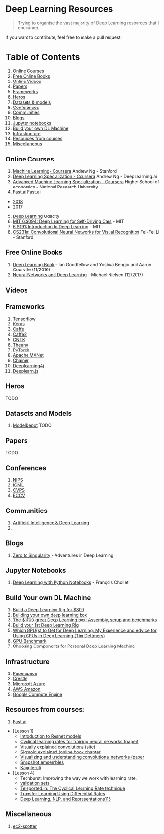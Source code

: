 # Deep Learning Resources

>Trying to organise the vast majority of Deep Learning resources that I encounter.

If you want to contribute, feel free to make a pull request.

# Table of Contents

1. [Online Courses](#online-courses)
2. [Free Online Books](#free-online-books)
3. [Online Videos](#videos)
4. [Papers](#papers)
5. [Frameworks](#frameworks)
6. [Heros](#heros)
7. [Datasets & models](#datasets-and-models)
8. [Conferences](#conferences)
9. [Communities](#communities)
10. [Blogs](#blogs)
11. [Jupyter notebooks](#jupyter-notebooks)
12. [Build your own DL Machine](#build-your-own-dl-machine)
13. [Infrastructure](#infrastructure)
14. [Resources from courses](#resources-from-courses)
14. [Miscellaneous](#miscellaneous)

## Online Courses

1. [Machine Learning- Coursera](https://www.coursera.org/learn/machine-learning/) Andrew Ng - Stanford
2. [Deep Learning Specialization - Coursera](https://www.deeplearning.ai/) Andrew Ng - DeepLearning.ai
3. [Advanced Machine Learning Specialization - Coursera](https://www.coursera.org/specializations/aml) Higher School of economics - National Research University
4. [Fast.ai](http://www.fast.ai/) Fast.ai
  * [2018](http://course.fast.ai/)
  * [2017](http://course17.fast.ai/)
5. [Deep Learning](https://classroom.udacity.com/courses/ud730) Udacity
6. [MIT 6.S094: Deep Learning for Self-Driving Cars](https://selfdrivingcars.mit.edu/) - MIT
7. [6.S191: Introduction to Deep Learning](http://introtodeeplearning.com/) - MIT
8. [CS231n: Convolutional Neural Networks for Visual Recognition](http://vision.stanford.edu/teaching/cs231n/syllabus.html) Fei-Fei Li - Stanford

## Free Online Books
1. [Deep Learning Book](http://www.deeplearningbook.org/) - Ian Goodfellow and Yoshua Bengio and Aaron Courville (11/2016)
2. [Neural Networks and Deep Learning](http://neuralnetworksanddeeplearning.com/) - Michael Nielsen (12/2017)

## Videos


## Frameworks
1. [Tensorflow](https://www.tensorflow.org/)
2. [Keras](https://keras.io/)
3. [Caffe](http://caffe.berkeleyvision.org/)
4. [Caffe2](https://caffe2.ai)
5. [CNTK](https://github.com/Microsoft/CNTK)
6. [Theano](http://www.deeplearning.net/software/theano/)
7. [PyTorch](http://pytorch.org/)
8. [Apache MXNet](http://mxnet.incubator.apache.org/)
9. [Chainer](https://chainer.org/)
10. [Deeplearning4j](https://deeplearning4j.org/)
11. [Deeplearn.js](https://deeplearnjs.org/)

## Heros
TODO

## Datasets and Models
1. [ModelDepot](https://modeldepot.io)
TODO

## Papers
TODO

## Conferences
1. [NIPS](https://nips.cc/)
2. [ICML](https://icml.cc/)
3. [CVPS](http://cvpr2018.thecvf.com/)
4. [ECCV](https://eccv2018.org/)

## Communities
1. [Artificial Intelligence & Deep Learning](https://www.facebook.com/groups/DeepNetGroup)
2. 

## Blogs
1. [Zero to Singularity](https://www.zerotosingularity.com) - Adventures in Deep Learning

## Jupyter Notebooks
1. [Deep Learning with Python Notebooks](https://github.com/fchollet/deep-learning-with-python-notebooks) - François Chollet

## Build Your own DL Machine
1. [Build a Deep Learning Rig for $800](https://towardsdatascience.com/build-a-deep-learning-rig-for-800-4434e21a424f)
2. [Building your own deep learning box](https://towardsdatascience.com/building-your-own-deep-learning-box-47b918aea1eb)
3. [The $1700 great Deep Learning box: Assembly, setup and benchmarks](https://blog.slavv.com/the-1700-great-deep-learning-box-assembly-setup-and-benchmarks-148c5ebe6415)
4. [Build your 1st Deep Learning Rig](https://blog.prolego.io/build-your-1st-deep-learning-rig-6f749f63798d)
5. [Which GPU(s) to Get for Deep Learning: My Experience and Advice for Using GPUs in Deep Learning (Tim Dettmers)](http://timdettmers.com/2017/04/09/which-gpu-for-deep-learning/)
6. [GPU Benchmark](http://gpu.userbenchmark.com/)
7. [Choosing Components for Personal Deep Learning Machine](https://medium.com/mlreview/choosing-components-for-personal-deep-learning-machine-56bae813e34a)

## Infrastructure
1. [Paperspace](https://www.paperspace.com)
2. [Crestle](https://www.crestle.com)
3. [Microsoft Azure](https://portal.azure.com)
4. [AWS Amazon](https://aws.amazon.com)
5. [Google Compute Engine](https://cloud.google.com)

## Resources from courses:
1. [Fast.ai](course.fast.ai)
  * [Lesson 1]
    * [Introduction to Resnet models](https://github.com/KaimingHe/deep-residual-networks)
    * [Cyclical learning rates for training neural networks (paper)](http://arxiv.org/abs/1506.01186)
    * [Visually explained convolutions (site)](http://setosa.io/ev/image-kernels/)
    * [Sigmoid explained (online book chapter](http://neuralnetworksanddeeplearning.com/chap4.html)
    * [Visualizing and understanding convolutional networks (paper](https://cs.nyu.edu/~fergus/papers/zeilerECCV2014.pdf)
    * [Snapshot emsembles](https://arxiv.org/abs/1704.00109)
    * [Kaggle-cli](https://github.com/floydwch/kaggle-cli)
  * [Lesson 4]
    * [Techburst: Improving the way we work with learning rate.](https://techburst.io/improving-the-way-we-work-with-learning-rate-5e99554f163b)
    * [validation sets](http://www.fast.ai/2017/11/13/validation-sets/)
    * [Teleported.in: The Cyclical Learning Rate technique](http://teleported.in/posts/cyclic-learning-rate/)
    * [Transfer Learning Using Differential Rates](https://towardsdatascience.com/transfer-learning-using-differential-learning-rates-638455797f00)
    * [Deep Learning, NLP, and Representations115](http://colah.github.io/posts/2014-07-NLP-RNNs-Representations/)
    

## Miscellaneous
1. [ec2-spotter](https://github.com/atramos/ec2-spotter)
